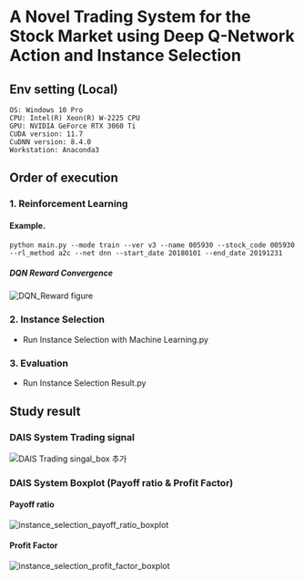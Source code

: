 # A Novel Trading System for the Stock Market using Deep Q-Network Action and Instance Selection
## Env setting (Local)
```
OS: Windows 10 Pro
CPU: Intel(R) Xeon(R) W-2225 CPU
GPU: NVIDIA GeForce RTX 3060 Ti
CUDA version: 11.7
CuDNN version: 8.4.0
Workstation: Anaconda3
```

## Order of execution
### 1. Reinforcement Learning 
#### Example.
```
python main.py --mode train --ver v3 --name 005930 --stock_code 005930 --rl_method a2c --net dnn --start_date 20180101 --end_date 20191231
```
##### DQN Reward Convergence
![DQN_Reward figure](https://github.com/pmsk98/DAIS-System/assets/45275607/07cce8b3-3917-4b60-92e3-d064d864ceda)


### 2. Instance Selection 
- Run Instance Selection with Machine Learning.py

### 3. Evaluation 
- Run Instance Selection Result.py
  
## Study result
### DAIS System Trading signal 
![DAIS Trading singal_box 추가](https://github.com/pmsk98/DAIS-System/assets/45275607/27ec4804-d80b-40ed-babe-1d951ffbc2bd)

### DAIS System Boxplot (Payoff ratio & Profit Factor)
#### Payoff ratio
![instance_selection_payoff_ratio_boxplot](https://github.com/pmsk98/DAIS-System/assets/45275607/7ac30e3a-d02d-4e6d-a5d0-9258e58d34ee)
#### Profit Factor
![instance_selection_profit_factor_boxplot](https://github.com/pmsk98/DAIS-System/assets/45275607/b9807162-0836-4ee6-93c4-9ea21b8c7764)


